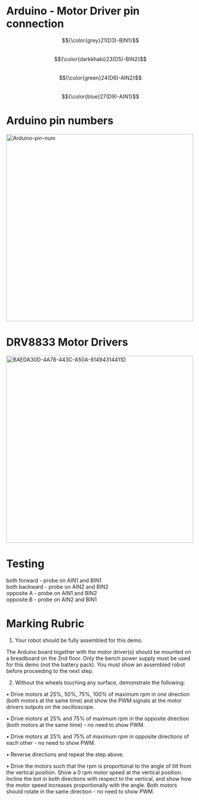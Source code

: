 # Arduino - Motor Driver pin connection
$${\color{grey}21(D3)-BIN1}$$  
$${\color{darkkhaki}23(D5)-BIN2}$$  
$${\color{green}24(D6)-AIN2}$$  
$${\color{blue}27(D9)-AIN1}$$  

# Arduino pin numbers
<img width="500" alt="Arduino-pin-num" src="https://github.com/user-attachments/assets/4c3dd768-6818-4001-9ffa-96b71e15a0c0" />

# DRV8833 Motor Drivers
<img width="500" alt="BAEDA30D-4A78-443C-A50A-81494314411D" src="https://github.com/user-attachments/assets/d70ab712-14a1-4c5e-8798-28c1caad8d32" />

# Testing

both forward - probe on AIN1 and BIN1  
both backward - probe on AIN2 and BIN2  
opposite A - probe on AIN1 and BIN2  
opposite B - probe on AIN2 and BIN1

# Marking Rubric
1. Your robot should be fully assembled for this demo.


The Arduino board together with
the motor driver(s) should be mounted on a breadboard on the 2nd floor. Only the
bench power supply must be used for this demo (not the battery pack). You must
show an assembled robot before proceeding to the next step.

2. Without the wheels touching any surface, demonstrate the following:

• Drive motors at 25%, 50%, 75%, 100% of maximum rpm in one direction (both
motors at the same time) and show the PWM signals at the motor drivers
outputs on the oscilloscope.

• Drive motors at 25% and 75% of maximum rpm in the opposite direction (both
motors at the same time) - no need to show PWM.

• Drive motors at 25% and 75% of maximum rpm in opposite directions of each
other - no need to show PWM.

• Reverse directions and repeat the step above.

• Drive the motors such that the rpm is proportional to the angle of tilt from the
vertical position. Show a 0 rpm motor speed at the vertical position. Incline the
bot in both directions with respect to the vertical, and show how the motor
speed increases proportionally with the angle. Both motors should rotate in the
same direction - no need to show PWM.
